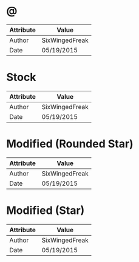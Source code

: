 # @
| Attribute | Value |
| ---  | ---     |
| Author | SixWingedFreak |
| Date | 05/19/2015 |
# Stock
| Attribute | Value |
| ---  | ---     |
| Author | SixWingedFreak |
| Date | 05/19/2015 |
# Modified (Rounded Star)
| Attribute | Value |
| ---  | ---     |
| Author | SixWingedFreak |
| Date | 05/19/2015 |
# Modified (Star)
| Attribute | Value |
| ---  | ---     |
| Author | SixWingedFreak |
| Date | 05/19/2015 |
